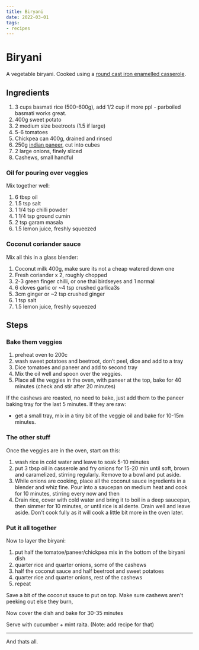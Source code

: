 ```yaml
---
title: Biryani
date: 2022-03-01
tags:
- recipes
---
```


# Biryani

A vegetable biryani. Cooked using a [round cast iron enamelled casserole](https://www.lodgecastiron.com/product/enamel-casserole?sku=EC3CC43).

## Ingredients

1. 3 cups basmati rice (500-600g), add 1/2 cup if more ppl - parboiled basmati works great.
2. 400g sweet potato
3. 2 medium size beetroots (1.5 if large)
4. 5-6 tomatoes
5. Chickpea can 400g, drained and rinsed
6. 250g [indian paneer](https://sharmaskitchen.com.au/), cut into cubes
7. 2 large onions, finely sliced
8. Cashews, small handful

### Oil for pouring over veggies

Mix together well:

1. 6 tbsp oil
2. 1.5 tsp salt
3. 1 1/4 tsp chilli powder
4. 1 1/4 tsp ground cumin
5. 2 tsp garam masala 
6. 1.5 lemon juice, freshly squeezed

### Coconut coriander sauce

Mix all this in a glass blender:

1. Coconut milk 400g, make sure its not a cheap watered down one
2. Fresh coriander x 2, roughly chopped
3. 2-3 green finger chilli, or one thai birdseyes and 1 normal
4. 6 cloves garlic or ~4 tsp crushed garlica3s
5. 3cm ginger or ~2 tsp crushed ginger
6. 1 tsp salt
7. 1.5 lemon juice, freshly squeezed 


## Steps

### Bake them veggies

1. preheat oven to 200c
2. wash sweet potatoes and beetroot, don’t peel, dice and add to a tray
3. Dice tomatoes and paneer and add to second tray
4. Mix the oil well and spoon over the veggies. 
5. Place all the veggies in the oven, with paneer at the top, bake for 40 minutes (check and stir after 20 minutes)

If the cashews are roasted, no need to bake, just add them to the paneer baking tray for the last 5 minutes. If they are raw:

- get a small tray, mix in a tiny bit of the veggie oil and bake for 10-15m minutes.

### The other stuff

Once the veggies are in the oven, start on this:

1. wash rice in cold water and leave to soak 5-10 minutes
2. put 3 tbsp oil in casserole and fry onions for 15-20 min until soft, brown and caramelized, stirring regularly. Remove to a bowl and put aside.
3. While onions are cooking, place all the coconut sauce ingredients in a blender and whiz fine. Pour into a saucepan on medium heat and cook for 10 minutes, stirring every now and then
4. Drain rice, cover with cold water and bring it to boil in a deep saucepan, then simmer for 10 minutes, or until rice is al dente. Drain well and leave aside. Don't cook fully as it will cook a little bit more in the oven later.

### Put it all together

Now to layer the biryani:

1. put half the tomatoe/paneer/chickpea mix in the bottom of the biryani dish
2. quarter rice and quarter onions, some of the cashews
3. half the coconut sauce and half beetroot and sweet potatoes
4. quarter rice and quarter onions, rest of the cashews
5. repeat

Save a bit of the coconut sauce to put on top. Make sure cashews aren't peeking out else they burn,

Now cover the dish and bake for 30-35 minutes

Serve with cucumber + mint raita. (Note: add recipe for that)

---

And thats all. 